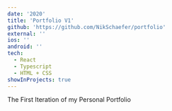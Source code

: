 ```yaml
---
date: '2020'
title: 'Portfolio V1'
github: 'https://github.com/NikSchaefer/portfolio'
external: ''
ios: ''
android: ''
tech:
  - React
  - Typescript
  - HTML + CSS
showInProjects: true
---
```


The First Iteration of my Personal Portfolio
